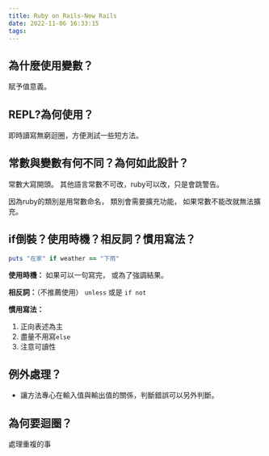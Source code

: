 ```yaml
---
title: Ruby on Rails-New Rails
date: 2022-11-06 16:33:15
tags: 
---
```


## 為什麼使用變數？

賦予值意義。

## REPL?為何使用？

即時讀寫無窮迴圈，方便測試一些短方法。

## 常數與變數有何不同？為何如此設計？

常數大寫開頭。
其他語言常數不可改，ruby可以改，只是會跳警告。

因為ruby的類別是用常數命名，
類別會需要擴充功能，
如果常數不能改就無法擴充。

## if倒裝？使用時機？相反詞？慣用寫法？

```ruby
puts "在家" if weather == "下雨" 
```

**使用時機：**
如果可以一句寫完，
或為了強調結果。

**相反詞：**（不推薦使用）
`unless` 或是 `if not`

**慣用寫法：**

1. 正向表述為主
2. 盡量不用寫`else`
3. 注意可讀性

## 例外處理？

* 讓方法專心在輸入值與輸出值的關係，判斷錯誤可以另外判斷。

## 為何要迴圈？

處理重複的事
